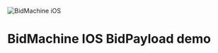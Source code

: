 ![BidMachine iOS](https://appodeal-ios.s3-us-west-1.amazonaws.com/docs/bidmachine.png)

# BidMachine IOS BidPayload demo